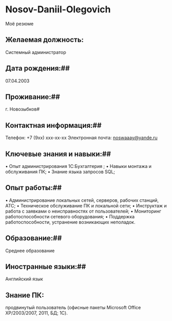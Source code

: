# Nosov-Daniil-Olegovich
Моё резюме
## Желаемая должность: ## 
Системный администратор
## Дата рождения:##
07.04.2003
## Проживание:##
г. Новозыбков#
## Контактная информация:##
Телефон: +7 (9хх) ххх-хх-хх
Электронная почта: noswaaay@yande.ru
## Ключевые знания и навыки:##
•	Опыт администрирования 1С:Бухгалтерия ;
•	Навыки монтажа и обслуживания ПК;
•	Знание языка запросов SQL;
## Опыт работы:##
•	Администрирование локальных сетей, серверов, рабочих станций, АТС;
•	Техническое обслуживание ПК и локальной сети;
•	Инструктаж и работа с заявками о неисправностях от пользователей;
•	Мониторинг работоспособности сетевого оборудования;
•	Поддержка работоспособности, устранение возникающих неполадок.
## Образование:##
 Среднее образование
## Иностранные языки:## 
Английский язык
## Знание ПК: ##
продвинутый пользователь (офисные пакеты Microsoft Office XP/2003/2007, 2011, БД; 1C).

